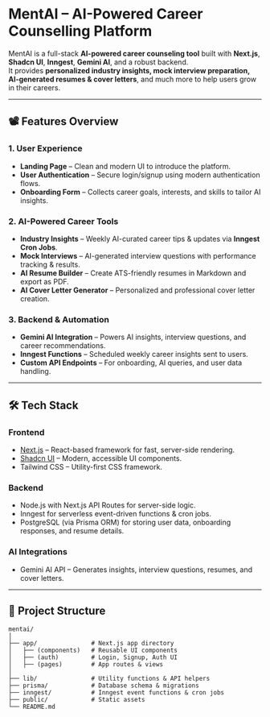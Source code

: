 # MentAI – AI-Powered Career Counselling Platform

MentAI is a full-stack **AI-powered career counseling tool** built with **Next.js**, **Shadcn UI**, **Inngest**, **Gemini AI**, and a robust backend.  
It provides **personalized industry insights, mock interview preparation, AI-generated resumes & cover letters**, and much more to help users grow in their careers.

---

## 📽 Features Overview

### 1. User Experience
- **Landing Page** – Clean and modern UI to introduce the platform.  
- **User Authentication** – Secure login/signup using modern authentication flows.  
- **Onboarding Form** – Collects career goals, interests, and skills to tailor AI insights.

### 2. AI-Powered Career Tools
- **Industry Insights** – Weekly AI-curated career tips & updates via **Inngest Cron Jobs**.  
- **Mock Interviews** – AI-generated interview questions with performance tracking & results.  
- **AI Resume Builder** – Create ATS-friendly resumes in Markdown and export as PDF.  
- **AI Cover Letter Generator** – Personalized and professional cover letter creation.

### 3. Backend & Automation
- **Gemini AI Integration** – Powers AI insights, interview questions, and career recommendations.  
- **Inngest Functions** – Scheduled weekly career insights sent to users.  
- **Custom API Endpoints** – For onboarding, AI queries, and user data handling.

---

## 🛠️ Tech Stack

### Frontend
- [Next.js](https://nextjs.org/) – React-based framework for fast, server-side rendering.  
- [Shadcn UI](https://ui.shadcn.com/) – Modern, accessible UI components.  
- Tailwind CSS – Utility-first CSS framework.

### Backend
- Node.js with Next.js API Routes for server-side logic.  
- Inngest for serverless event-driven functions & cron jobs.  
- PostgreSQL (via Prisma ORM) for storing user data, onboarding responses, and resume details.

### AI Integrations
- Gemini AI API – Generates insights, interview questions, resumes, and cover letters.

---

## 📂 Project Structure
```plaintext
mentai/
│
├── app/               # Next.js app directory
│   ├── (components)   # Reusable UI components
│   ├── (auth)         # Login, Signup, Auth UI
│   ├── (pages)        # App routes & views
│
├── lib/               # Utility functions & API helpers
├── prisma/            # Database schema & migrations
├── inngest/           # Inngest event functions & cron jobs
├── public/            # Static assets
└── README.md
